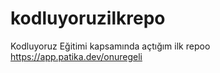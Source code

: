 # kodluyoruzilkrepo
Kodluyoruz Eğitimi kapsamında açtığım ilk repoo
https://app.patika.dev/onuregeli

